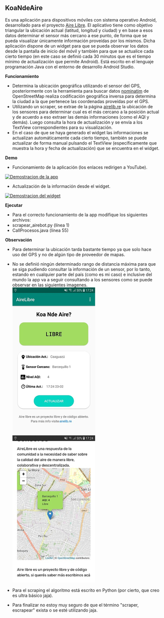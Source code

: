 ## **KoaNdeAire**
Es una aplicación para dispositivos móviles con sistema operativo Android, desarrollado para el proyecto [Aire Libre](http://airelib.re/ "Aire Libre").
El aplicativo tiene como objetivo triangular la ubicación actual (latitud, longitud y ciudad) y en base a esos datos determinar el sensor más cercano a ese punto, de forma que se pueda visualizar únicamente información proveídas por los mismos.
Dicha aplicación dispone de un widget para que se pueda observar los datos desde la pantalla de inicio del móvil y también para que se actualice cada cierto tiempo (en este caso se definió cada 30 minutos que es el tiempo mínimo de actualización que permite Android).
Está escrito en el lenguaje programación Java con el entorno de desarrollo Android Studio.


**Funcionamiento**
- Determina la ubicación geográfica utilizando el sensor del GPS, posteriormente con la herramienta para buscar datos [nominatim](https://nominatim.org/ "nominatim") de OpenStreetMap realiza codificación geográfica inversa para determina la ciudad a la que pertenece las coordenadas proveídas por el GPS.
- Utilizando un scraper, se extrae de la página [airelib.re](http://airelib.re/ "airelib.re") la ubicación de los sensores para determinar cual es el más cercano a la posición actual y de acuerdo a eso extraer las demás informaciones (como el AQI y demás). Luego consulta la hora de actualización y se envía a los TextView correspondientes para su visualización.
- En el caso de que se haya generado el widget las informaciones se actualizan automáticamente cada cierto tiempo, también se puede actualizar de forma manual pulsando el TextView (específicamente que muestra la hora y fecha de actualización) que se encuentra en el widget.

**Demo**
- Funcionamiento de la aplicación (los enlaces redirigen a YouTube).

[![Demostracion de la app](https://img.youtube.com/vi/k1bmTfZA_t4/mqdefault.jpg)](https://www.youtube.com/watch?v=k1bmTfZA_t4)

- Actualización de la información desde el widget.

[![Demostracion del widget](https://img.youtube.com/vi/jYrPptpyHyM/mqdefault.jpg)](https://www.youtube.com/watch?v=jYrPptpyHyM)

**Ejecutar**
- Para el correcto funcionamiento de la app modifique los siguientes archivos:
 - scrapear_airebot.py (línea 1)
 - CallProcesos.java (línea 55)

**Observación**
- Para determinar la ubicación tarda bastante tiempo ya que solo hace uso del GPS y no de algún tipo de proveedor de mapas.
- No se definió ningún determinado rango de distancia máxima para que se siga pudiendo consultar la información de un sensor, por lo tanto, estando en cualquier parte del país (como es mi caso) e inclusive del mundo la app va a seguir consultando a los sensores como se puede observar en las siguientes imagenes.
![Figura 1](https://raw.githubusercontent.com/oddure/AppWidgetAireLibre/main/demo/app_distancia.jpg?token=ANSULPV7D3TZTVIQUI54BKLAGWD22)![Figura 2](https://raw.githubusercontent.com/oddure/AppWidgetAireLibre/main/demo/navegador_distancia.jpg?token=ANSULPRVSEDTUTYLTX54YJLAGWD42)

- Para el scraping el algoritmo está escrito en Python (por cierto, que creo es ultra básico jaja).
- Para finalizar no estoy muy seguro de que el término "scraper, escrapear" exista o se esté utilizando jaja.

